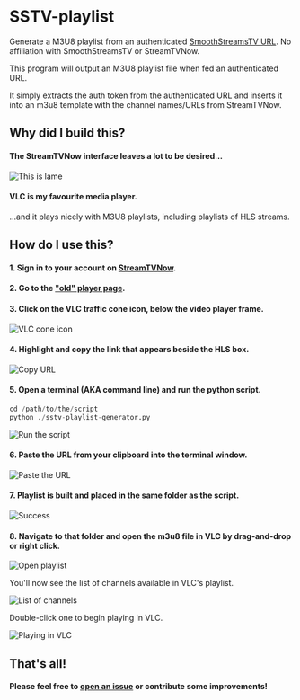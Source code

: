 # SSTV-playlist
Generate a M3U8 playlist from an authenticated [SmoothStreamsTV URL](http://streamtvnow.tv/players/web_auth_old/index.php).  No affiliation with SmoothStreamsTV or StreamTVNow.

This program will output an M3U8 playlist file when fed an authenticated URL.  

It simply extracts the auth token from the authenticated URL and inserts it into an m3u8 template with the channel names/URLs from StreamTVNow.

## Why did I build this?

#### The StreamTVNow interface leaves a lot to be desired...

![This is lame](old-interface.png)

#### VLC is my favourite media player.
...and it plays nicely with M3U8 playlists, including playlists of HLS streams.

## How do I use this?

#### 1. Sign in to your account on [StreamTVNow](http://streamtvnow.tv).

#### 2. Go to the ["old" player page](http://streamtvnow.tv/players/web_auth_old/index.php).

#### 3. Click on the VLC traffic cone icon, below the video player frame.

![VLC cone icon](click-on-vlc.png)

#### 4. Highlight and copy the link that appears beside the **HLS** box.

![Copy URL](copy-URL.png)

#### 5. Open a terminal (AKA command line) and run the python script.

```python
cd /path/to/the/script
python ./sstv-playlist-generator.py
```

![Run the script](run-script.png)

#### 6. Paste the URL from your clipboard into the terminal window.

![Paste the URL](paste-URL.png)

#### 7. Playlist is built and placed in the same folder as the script.

![Success](success.png)

#### 8. Navigate to that folder and open the m3u8 file in VLC by drag-and-drop or right click.

![Open playlist](open-playlist.png)

You'll now see the list of channels available in VLC's playlist.

![List of channels](channel-list.png)

Double-click one to begin playing in VLC.

![Playing in VLC](vlc.png)

## That's all!

#### Please feel free to [open an issue](https://github.com/stvhwrd/SmoothStreamsTV-playlist/issues) or contribute some improvements!

